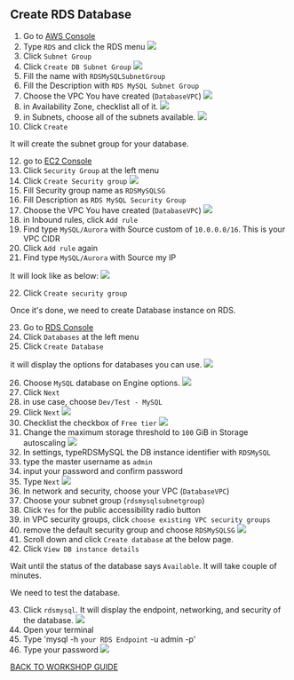 ## Create RDS Database

1. Go to [AWS Console](https://console.aws.amazon.com/console/home?region=us-east-1#)
2. Type `RDS` and click the RDS menu
    ![](../../images/Migration/CreateRDS/2.png)
3. Click `Subnet Group`
4. Click `Create DB Subnet Group`
    ![](../../images/Migration/CreateRDS/4.png)
5. Fill the name with `RDSMySQLSubnetGroup`
6. Fill the Description with `RDS MySQL Subnet Group`
7. Choose the VPC You have created (`DatabaseVPC`)
    ![](../../images/Migration/CreateRDS/7.png)
8. in Availability Zone, checklist all of it.
    ![](../../images/Migration/CreateRDS/8.png)
9. in Subnets, choose all of the subnets available.
    ![](../../images/Migration/CreateRDS/9.png)
10. Click `Create`

It will create the subnet group for your database.

12. go to [EC2 Console](https://console.aws.amazon.com/ec2/v2/home?region=us-east-1#)
13. Click `Security Group` at the left menu
14. Click `Create Security group`
    ![](../../images/Migration/CreateRDS/14.png)
15. Fill Security group name as `RDSMySQLSG`
16. Fill Description as `RDS MySQL Security Group`
17. Choose the VPC You have created (`DatabaseVPC`)
    ![](../../images/Migration/CreateRDS/17.png)
18. in Inbound rules, click `Add rule`
19. Find type `MySQL/Aurora` with Source custom of `10.0.0.0/16`. This is your VPC CIDR
20. Click `Add rule` again
21. Find type `MySQL/Aurora` with Source my IP

It will look like as below:
    ![](../../images/Migration/CreateRDS/21.png)

22. Click `Create security group`

Once it's done, we need to create Database instance on RDS.

23. Go to [RDS Console](https://console.aws.amazon.com/rds/home?region=us-east-1#)
24. Click `Databases` at the left menu
25. Click `Create Database`

it will display the options for databases you can use.
    ![](../../images/Migration/CreateRDS/25.png)

26. Choose `MySQL` database on Engine options.
    ![](../../images/Migration/CreateRDS/26.png)
27. Click `Next`
28. in use case, choose `Dev/Test - MySQL`
29. Click `Next`
    ![](../../images/Migration/CreateRDS/29.png)
30. Checklist the checkbox of `Free tier`
    ![](../../images/Migration/CreateRDS/30.png)
31. Change the maximum storage threshold to `100` GiB in Storage autoscaling
    ![](../../images/Migration/CreateRDS/31.png)
32. In settings, typeRDSMySQL the DB instance identifier with `RDSMySQL`
33. type the master username as `admin`
34. input your password and confirm password
35. Type `Next`
    ![](../../images/Migration/CreateRDS/35.png)
36. In network and security, choose your VPC (`DatabaseVPC`)
37. Choose your subnet group (`rdsmysqlsubnetgroup`)
38. Click `Yes` for the public accessibility radio button
39. in VPC security groups, click `choose existing VPC security groups`
40. remove the default security group and choose `RDSMySQLSG`
    ![](../../images/Migration/CreateRDS/40.png)
41. Scroll down and click `Create database` at the below page.
42. Click `View DB instance details`

Wait until the status of the database says `Available`. It will take couple of minutes.

We need to test the database.

43. Click `rdsmysql`. It will display the endpoint, networking, and security of the database.
    ![](../../images/Migration/CreateRDS/43.png)
44. Open your terminal
45. Type 'mysql -h `your RDS Endpoint` -u admin -p'
46. Type your password
    ![](../../images/Migration/CreateRDS/46.png)

[BACK TO WORKSHOP GUIDE](../../README.md)